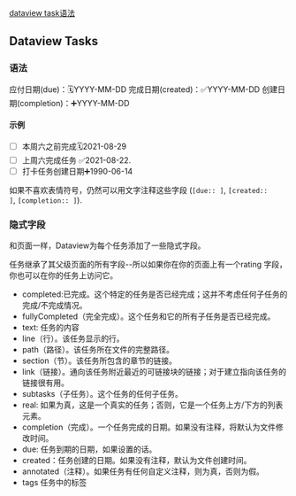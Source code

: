 ---
---
[dataview task语法](https://blacksmithgu.github.io/obsidian-dataview/data-annotation/#field-shorthands)
## Dataview Tasks
### 语法
应付日期(due)：🗓️YYYY-MM-DD
完成日期(created)：✅YYYY-MM-DD
创建日期(completion)：➕YYYY-MM-DD

#### 示例
- [ ] 本周六之前完成🗓️2021-08-29
- [ ] 上周六完成任务 ✅2021-08-22.
- [ ] 打卡任务创建日期➕1990-06-14

如果不喜欢表情符号，仍然可以用文字注释这些字段
(`[due:: ]`, `[created:: ]`, `[completion:: ]`).

### 隐式字段
和页面一样，Dataview为每个任务添加了一些隐式字段。

任务继承了其父级页面的所有字段--所以如果你在你的页面上有一个rating 字段，你也可以在你的任务上访问它。
- completed:已完成。这个特定的任务是否已经完成；这并不考虑任何子任务的完成/不完成情况。
- fullyCompleted（完全完成）。这个任务和它的所有子任务是否已经完成。
- text: 任务的内容
- line（行）。该任务显示的行。
- path（路径）。该任务所在文件的完整路径。
- section（节）。该任务所包含的章节的链接。
- link（链接）。通向该任务附近最近的可链接块的链接；对于建立指向该任务的链接很有用。
- subtasks（子任务）。这个任务的任何子任务。
- real: 如果为真，这是一个真实的任务；否则，它是一个任务上方/下方的列表元素。
- completion（完成）。一个任务完成的日期。如果没有注释，将默认为文件修改时间。
- due: 任务到期的日期，如果设置的话。
- created：任务创建的日期。如果没有注释，默认为文件创建时间。
- annotated（注释）。如果任务有任何自定义注释，则为真，否则为假。
- tags 任务中的标签

